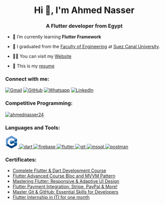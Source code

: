 <h1 align="center">Hi 👋, I'm Ahmed Nasser</h1>
<h3 align="center">A Flutter developer from Egypt</h3>

- 🌱 I’m currently learning **Flutter Framework**

- 🏫 I graduated from the [Faculty of Engineering](https://suez.edu.eg/ar/%D9%83%D9%84%D9%8A%D8%A9-%D8%A7%D9%84%D9%87%D9%86%D8%AF%D8%B3%D8%A9/) at [Suez Canal University](https://suez.edu.eg/ar/).

- 👨‍💻 You can visit my [Website](https://ahmed-nasser-portfolio.netlify.app)

- 📄 This is my [resume](https://drive.google.com/file/d/1yYXMHQ8XOICixDmkOx82OcQm4rr3XF_g/view?usp=sharing)

<h3 align="left">Connect with me:</h3>
<p align="left" dir="auto">
	<a href="mailto:eng.ahmednasser2024@gmail.com"><img src="https://camo.githubusercontent.com/87260fe38082a39bb64226f162e669eb497bb2635200868349143dbc870542f7/68747470733a2f2f696d672e736869656c64732e696f2f62616467652f676d61696c2d2532334541343333352e7376673f7374796c653d706c6173746963266c6f676f3d676d61696c266c6f676f436f6c6f723d7768697465" alt="Gmail" data-canonical-src="https://img.shields.io/badge/gmail-%23EA4335.svg?style=plastic&amp;logo=gmail&amp;logoColor=white" style="max-width: 100%;"></a>
	<a href="https://github.com/AhmedNasser24"><img src="https://camo.githubusercontent.com/4e2af10fc762087ef4d4c665a6a14c37767a994a40a0902d50c07cfbc3353ed8/68747470733a2f2f696d672e736869656c64732e696f2f62616467652f6769746875622d2532333138313731372e7376673f7374796c653d706c6173746963266c6f676f3d676974687562266c6f676f436f6c6f723d7768697465" alt="GitHub" data-canonical-src="https://img.shields.io/badge/github-%23181717.svg?style=plastic&amp;logo=github&amp;logoColor=white" style="max-width: 100%;"></a>
	<a href="https://wa.me/0201066505898" rel="nofollow"><img src="https://camo.githubusercontent.com/5b02983002d9104250c0deed1bd7cb7a161d04519a09888b5fe49c7731a65d80/68747470733a2f2f696d672e736869656c64732e696f2f62616467652f77686174736170702d2532333235443336362e7376673f7374796c653d706c6173746963266c6f676f3d7768617473617070266c6f676f436f6c6f723d7768697465" alt="Whatsapp" data-canonical-src="https://img.shields.io/badge/whatsapp-%2325D366.svg?style=plastic&amp;logo=whatsapp&amp;logoColor=white" style="max-width: 100%;"></a>
	<a href="https://www.linkedin.com/in/ahmed-nasser-a83a4a257/" rel="nofollow"><img src="https://camo.githubusercontent.com/e1e43afbf4b8e6a527e7d1fc465ae25df99fb9e4bcff7c7b9113328bf3b83b85/68747470733a2f2f696d672e736869656c64732e696f2f62616467652f6c696e6b6564696e2d2532333041363643322e7376673f7374796c653d706c6173746963266c6f676f3d6c696e6b6564696e266c6f676f436f6c6f723d7768697465" alt="LinkedIn" data-canonical-src="https://img.shields.io/badge/linkedin-%230A66C2.svg?style=plastic&amp;logo=linkedin&amp;logoColor=white" style="max-width: 100%;"></a>
	</p>

<h3 align="left">Competitive Programming:</h3>
<p align="left">
<a href="https://codeforces.com/profile/ahmednasser24" target="blank"><img align="center" src="https://raw.githubusercontent.com/rahuldkjain/github-profile-readme-generator/master/src/images/icons/Social/codeforces.svg" alt="ahmednasser24" height="30" width="40" /></a>
</p>

<h3 align="left">Languages and Tools:</h3>
<p align="left"> <a href="https://www.w3schools.com/cpp/" target="_blank" rel="noreferrer"> <img src="https://raw.githubusercontent.com/devicons/devicon/master/icons/cplusplus/cplusplus-original.svg" alt="cplusplus" width="40" height="40"/> </a> <a href="https://dart.dev" target="_blank" rel="noreferrer"> <img src="https://www.vectorlogo.zone/logos/dartlang/dartlang-icon.svg" alt="dart" width="40" height="40"/> </a> <a href="https://firebase.google.com/" target="_blank" rel="noreferrer"> <img src="https://www.vectorlogo.zone/logos/firebase/firebase-icon.svg" alt="firebase" width="40" height="40"/> </a> <a href="https://flutter.dev" target="_blank" rel="noreferrer"> <img src="https://www.vectorlogo.zone/logos/flutterio/flutterio-icon.svg" alt="flutter" width="40" height="40"/> </a> <a href="https://git-scm.com/" target="_blank" rel="noreferrer"> <img src="https://www.vectorlogo.zone/logos/git-scm/git-scm-icon.svg" alt="git" width="40" height="40"/> </a> <a href="https://www.microsoft.com/en-us/sql-server" target="_blank" rel="noreferrer"> <img src="https://www.svgrepo.com/show/303229/microsoft-sql-server-logo.svg" alt="mssql" width="40" height="40"/> </a> <a href="https://postman.com" target="_blank" rel="noreferrer"> <img src="https://www.vectorlogo.zone/logos/getpostman/getpostman-icon.svg" alt="postman" width="40" height="40"/> </a> </p>

<h3 align="left">Certificates:</h3>

- [Complete Flutter & Dart Development Course](https://www.udemy.com/certificate/UC-c5d0ffcc-ae78-44e3-937e-c6b92c70b583/)
- [ Flutter Advanced Course Bloc and MVVM Pattern ](https://www.udemy.com/certificate/UC-681ca7e8-5a9d-41c0-9256-3a9565ce9a7d/)
- [ Mastering Flutter: Responsive & Adaptive UI Design ](https://www.udemy.com/certificate/UC-cf03313f-1615-41c6-b405-91d7391393ae/)
- [ Flutter Payment Integration: Stripe, PayPal & More! ](https://www.udemy.com/certificate/UC-c90e7c4e-5459-4374-8d92-aebc25042b40/)
- [Master Git & GitHub: Essential Skills for Developers](https://www.udemy.com/certificate/UC-cb336f28-c62f-478b-9950-12a95b132c03/)
- [Flutter Internship in ITI for one month](https://drive.google.com/file/d/1huSHxOcS5Qgl8YbnsFmIRME-Ux9VZnYs/view?usp=sharing)
  
